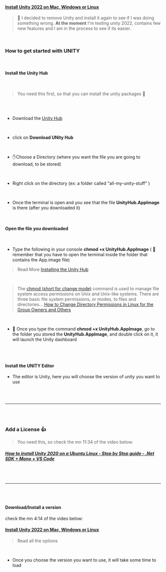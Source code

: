 #### [Install Unity 2022 on Mac, Windows or Linux](https://www.youtube.com/watch?v=xgRNdGuDRbw)

> 🔴 I decided to remove Unity and install it again to see if I was doing something wrong. **At the moment** I'm testing unity 2022, contains few new features and I am in the process to see if its easier.

<br>

### How to get started with UNITY

<br>

#### Install the Unity Hub

<br>

> You need this first, so that you can install the unity packages 👾

<br>

<br>

- Download the [ Unity Hub](https://unity3d.com/get-unity/download)

<br>

- click on **Download UNity Hub**

<br>

- ✋Choose a Directory (where you want the file you are going to download, to be stored)

<br>

- Right click on the directory (ex: a folder called "all-my-unity-stuff" )

<br>

- Once the terminal is open and you see that the file **UnityHub.AppImage** is there (after you downloaded it)

<br>

#### Open the file you downloaded

<br>

- Type the following in your console **chmod +x UnityHub.AppImage** ( 🔴 remember that you have to open the terminal inside the folder that contains the App.image file)

> Read More [Installing the Unity Hub](https://docs.unity3d.com/es/2019.4/Manual/GettingStartedInstallingHub.html)

<br>

> The [chmod (short for change mode)](https://cets.seas.upenn.edu/answers/chmod.html) command is used to manage file system access permissions on Unix and Unix-like systems. There are three basic file system permissions, or modes, to files and directories... [How to Change Directory Permissions in Linux for the Group Owners and Others](https://www.pluralsight.com/blog/it-ops/linux-file-permissions)

<br>

- 🌈 Once you type the command **chmod +x UnityHub.AppImage**, go to the folder you stored the **UnityHub.AppImage**, and double click on it, it will launch the Unity dashboard

<br>
<br>

#### Install the UNITY Editor

- The editor is Unity, here you will choose the version of unity you want to use

<br>
<br>

---

<br>
<br>

### Add a License 👍

> You need this, so check the mn 11:34 of the video below:

##### [How to install Unity 2020 on a Ubuntu Linux - Step by Step guide - .Net SDK + Mono + VS Code](https://www.youtube.com/watch?v=ACo03HTwGiU)

<br>
<br>

---

<br>
<br>

#### Download/Install a version

check the mn 4:14 of the video below:

#### [Install Unity 2022 on Mac, Windows or Linux](https://www.youtube.com/watch?v=xgRNdGuDRbw)

> Read all the options

<br>

- Once you choose the version you want to use, it will take some time to load

<br>
<br>
